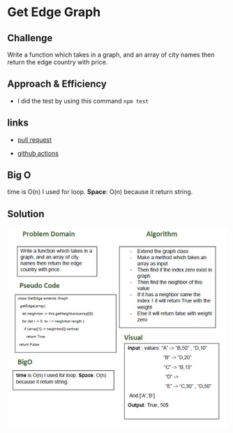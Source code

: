 # Get Edge Graph

## Challenge
Write a function which takes in a graph, and an array of city names then return the edge country with price.

## Approach & Efficiency
- I did the test by using this command `npm test`

## links
- [pull request](https://github.com/sondos-401-advanced-javascript/data-structures-and-algorithms/pull/31)

- [github actions](https://github.com/sondos-401-advanced-javascript/data-structures-and-algorithms/actions)

## Big O
time is O(n) I used for loop. **Space**: O(n) because  it return string.

## Solution
![get Edge whiteboard](../../assets/get-edge.JPG)